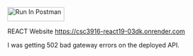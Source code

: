 [<img src="https://run.pstmn.io/button.svg" alt="Run In Postman" style="width: 128px; height: 32px;">](https://app.getpostman.com/run-collection/41591755-36bc750d-a364-4513-8f8c-85a7f5cda4c0?action=collection%2Ffork&source=rip_markdown&collection-url=entityId%3D41591755-36bc750d-a364-4513-8f8c-85a7f5cda4c0%26entityType%3Dcollection%26workspaceId%3Dc0d53c1c-a0b2-48b4-8584-9287b90ed9ab#?env%5BHW3%5D=W3sia2V5IjoiSldUIiwidmFsdWUiOiIiLCJlbmFibGVkIjp0cnVlLCJ0eXBlIjoiYW55Iiwic2Vzc2lvblZhbHVlIjoibnVsbCIsImNvbXBsZXRlU2Vzc2lvblZhbHVlIjoibnVsbCIsInNlc3Npb25JbmRleCI6MH1d)

REACT Website
https://csc3916-react19-03dk.onrender.com

I was getting 502 bad gateway errors on the deployed API.
